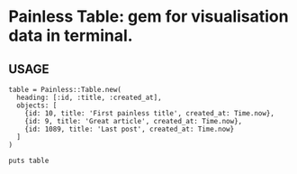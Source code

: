 # Painless Table: gem for visualisation data in terminal.

## USAGE

```
table = Painless::Table.new(
  heading: [:id, :title, :created_at],
  objects: [
    {id: 10, title: 'First painless title', created_at: Time.now},
    {id: 9, title: 'Great article', created_at: Time.now},
    {id: 1089, title: 'Last post', created_at: Time.now}
  ]
)

puts table

```
